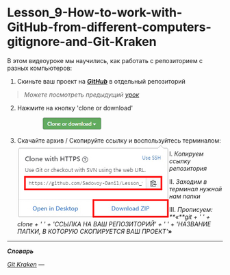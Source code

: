 # Lesson_9-How-to-work-with-GitHub-from-different-computers-gitignore-and-Git-Kraken

В этом видеоуроке мы научились, как работать с репозиторием с разных компьютеров:

1) Скиньте ваш проект на [_**GitHub**_](https://github.com) в отдельный репозиторий
> _Можете посмотреть предыдущий [урок](https://github.com/Sadovoy-Danil/Lesson_8-Learning-to-work-with-the-Git-version-control-system-and-the-GitHub-service.git)_

2) <p>Нажмите на кнопку 'clone or download' </p>
&nbsp;&nbsp;&nbsp;&nbsp;&nbsp;&nbsp;&nbsp;&nbsp;&nbsp;&nbsp;&nbsp;&nbsp;&nbsp;&nbsp;&nbsp;&nbsp;&nbsp;&nbsp;&nbsp;&nbsp;&nbsp;<img src = "/img/btn_clone.png">

3) <p>Скачайте архив / Скопируйте ссылку и воспользуйтесь терминалом:
   <img src = "/img/git_download_zip.png" align = 'left'>
  
   I. _Копируем ссылку репозитория_
  
   II. _Заходим в терминал нужной нам папки_
   
   III. _Прописуем: **«**git + ' ' + clone + ' ' + 'ССЫЛКА НА ВАШ РЕПОЗИТОРИЙ' + ' ' + 'НАЗВАНИЕ ПАПКИ, В КОТОРУЮ СКОПИРУЕТСЯ ВАШ ПРОЕКТ'_**»**
  
  </p>

<hr>

_**Словарь**_

[_Git Kraken_]() — 

